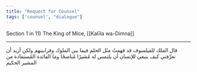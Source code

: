 ```yaml
---
title: "Request for Counsel"
tags: ['counsel', "dialogue"]
---
```


 Section 1 in 11) The King of Mice, [[Kalīla wa-Dimna]]

---
قال الملك للفيلسوف قد فهمتُ مثَل الحلم فيما بين الملوك وقرابينهم ولكن أريد أن تعرِّفني كيف ينبغي للإنسان أن يلتمس له مُشيرًا مُناصحًا وما الفائدة المُستفادة من المشير الحكيم
